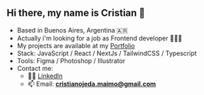 <h2>Hi there, my name is Cristian 👋</h2>

- Based in Buenos Aires, Argentina 🇦🇷
- Actually i'm looking for a job as Frontend developer 👨🏽‍💻
- My projects are available at my [Portfolio](www.cristianojeda.com.ar)
- Stack: JavaScript / React / NextJs / TailwindCSS / Typescript
- Tools: Figma / Photoshop / Illustrator
- Contact me: 
    - 👨‍🎓 [LinkedIn](https://www.linkedin.com/in/ojedacristian/)
    - 📫 Email: **cristianojeda.maimo@gmail.com**